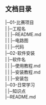 ## 文档目录
 |─01-比赛项目  
 |    |─工程名  
 |    |  |─README.md  
 |    |  |─电路图  
 |    |  |─代码  
 |─02-软件安装  
 |    |─软件名  
 |    |  |─使用教程.md  
 |    |  |─安装教程.md  
 |    |  |─安装包  
 |─03-日常学习  
 |    |─知识点  
 |─README.md  
